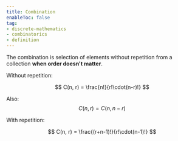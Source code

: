```yaml
---
title: Combination
enableToc: false
tag: 
- discrete-mathematics
- combinatorics
- definition
---
```


The combination is selection of elements without repetition from a collection **when order doesn't matter**.


Without repetition:

$$
C(n, r) = \frac{n!}{r!\cdot(n-r)!}
$$

Also:
$$C(n, r) = C(n, n − r)$$

With repetition:

$$
C(n, r) = \frac{(r+n-1)!}{r!\cdot(n-1)!}
$$